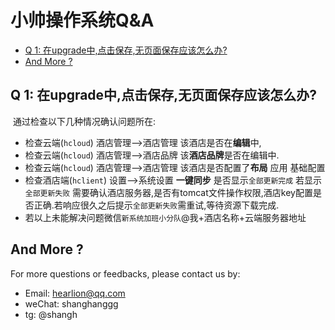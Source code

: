 # 小帅操作系统Q&A

- [Q 1: 在upgrade中,点击保存,无页面保存应该怎么办?](#q-1-在upgrade中点击保存无页面保存应该怎么办)
- [And More ?](#and-more-)

## Q 1: 在upgrade中,点击保存,无页面保存应该怎么办?

​	通过检查以下几种情况确认问题所在:

- 检查云端(`hcloud`) 酒店管理-->酒店管理 该酒店是否在**编辑**中,
- 检查云端(`hcloud`) 酒店管理-->酒店品牌 该**酒店品牌**是否在编辑中.
- 检查云端(`hcloud`) 酒店管理-->酒店管理 该酒店是否配置了**布局** 应用 基础配置
- 检查酒店端(`hclient`) 设置-->系统设置 **一键同步** 是否显示`全部更新完成` 若显示`全部更新失败` 需要确认酒店服务器,是否有tomcat文件操作权限,酒店key配置是否正确.若响应很久之后提示`全部更新失败`需重试,等待资源下载完成.
- 若以上未能解决问题微信`新系统加班小分队`@我+酒店名称+云端服务器地址

## And More ?

For more questions or feedbacks, please contact us by:

- Email: <hearlion@qq.com>
- weChat: shanghanggg
- tg: @shangh
